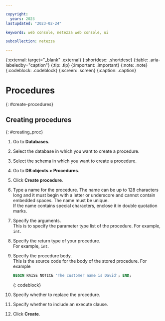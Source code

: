```yaml
---

copyright:
  years: 2023
lastupdated: "2023-02-24"

keywords: web console, netezza web console, ui

subcollection: netezza

---
```


{:external: target="_blank" .external}
{:shortdesc: .shortdesc}
{:table: .aria-labeledby="caption"}
{:tip: .tip}
{:important: .important}
{:note: .note}
{:codeblock: .codeblock}
{:screen: .screen}
{:caption: .caption}

# Procedures
{: #create-procedures}

## Creating procedures
{: #creating_proc}

1. Go to **Databases**.
1. Select the database in which you want to create a procedure.
1. Select the schema in which you want to create a procedure.
1. Go to **DB objects > Procedures**.
1. Click **Create procedure**.
1. Type a name for the procedure.
   The name can be up to 128 characters long and it must begin with a letter or underscore and cannot contain embedded spaces. The name must be unique.  
   If the name contains special characters, enclose it in double quotation marks.  
1. Specify the arguments.  
   This is to specify the parameter type list of the procedure. For example, `int`.
1. Specify the return type of your procedure.  
   For example, `int`.
1. Specify the procedure body.  
   This is the source code for the body of the stored procedure. For example

   ```sql
   BEGIN RAISE NOTICE 'The customer name is David'; END;
   ```
   {: codeblock}

1. Specify whether to replace the procedure.
1. Specify whether to include an execute clause.
1. Click **Create**.
